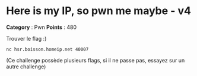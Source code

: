 # Here is my IP, so pwn me maybe - v4

**Category** : Pwn
**Points** : 480

Trouver le flag :)

```nc hsr.boisson.homeip.net 40007```

(Ce challenge possède plusieurs flags, si il ne passe pas, essayez sur un autre challenge)





